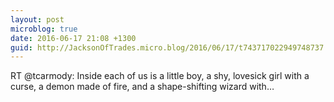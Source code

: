 ```yaml
---
layout: post
microblog: true
date: 2016-06-17 21:08 +1300
guid: http://JacksonOfTrades.micro.blog/2016/06/17/t743717022949748737.html
---
```

RT @tcarmody: Inside each of us is a little boy, a shy, lovesick girl with a curse, a demon made of fire, and a shape-shifting wizard with…

